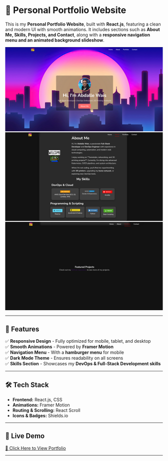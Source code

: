 # 🚀 Personal Portfolio Website

This is my **Personal Portfolio Website**, built with **React.js**, featuring a clean and modern UI with smooth animations. It includes sections such as **About Me, Skills, Projects, and Contact**, along with a **responsive navigation menu and an animated background slideshow**.

![Portfolio Preview 1](./screenshots/image1.png)![Portfolio Preview 2](./screenshots/image2.png)![Portfolio Preview 3](./screenshots/image3.png)

---

## 🌟 Features

✅ **Responsive Design** - Fully optimized for mobile, tablet, and desktop  
✅ **Smooth Animations** - Powered by **Framer Motion**  
✅ **Navigation Menu** - With a **hamburger menu** for mobile  
✅ **Dark Mode Theme** - Ensures readability on all screens  
✅ **Skills Section** - Showcases my **DevOps & Full-Stack Development skills**  

---

## 🛠️ Tech Stack

- **Frontend:** React.js, CSS  
- **Animations:** Framer Motion  
- **Routing & Scrolling:** React Scroll  
- **Icons & Badges:** Shields.io  

---

## 🚀 Live Demo

[🔗 Click Here to View Portfolio](https://abeddx.github.io/portfolio/)

---

